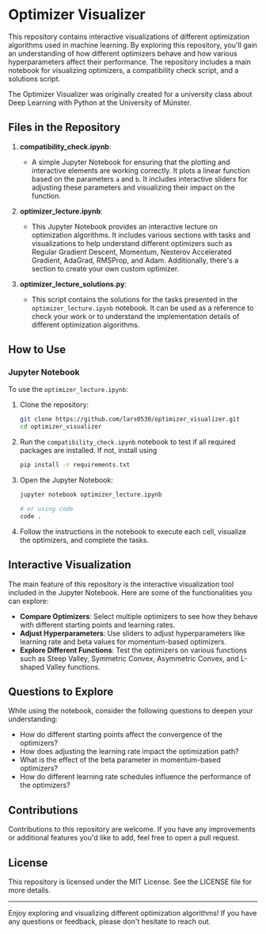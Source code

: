 # Optimizer Visualizer

This repository contains interactive visualizations of different optimization algorithms used in machine learning. By exploring this repository, you'll gain an understanding of how different optimizers behave and how various hyperparameters affect their performance. The repository includes a main notebook for visualizing optimizers, a compatibility check script, and a solutions script.

The Optimizer Visualizer was originally created for a university class about Deep Learning with Python at the University of Münster.

## Files in the Repository

1. **compatibility_check.ipynb**: 
   - A simple Jupyter Notebook for ensuring that the plotting and interactive elements are working correctly. It plots a linear function based on the parameters `a` and `b`. It includes interactive sliders for adjusting these parameters and visualizing their impact on the function.

2. **optimizer_lecture.ipynb**: 
   - This Jupyter Notebook provides an interactive lecture on optimization algorithms. It includes various sections with tasks and visualizations to help understand different optimizers such as Regular Gradient Descent, Momentum, Nesterov Accelerated Gradient, AdaGrad, RMSProp, and Adam. Additionally, there's a section to create your own custom optimizer.

3. **optimizer_lecture_solutions.py**: 
   - This script contains the solutions for the tasks presented in the `optimizer_lecture.ipynb` notebook. It can be used as a reference to check your work or to understand the implementation details of different optimization algorithms.

## How to Use

### Jupyter Notebook
To use the `optimizer_lecture.ipynb`:
1. Clone the repository:
    ```bash
    git clone https://github.com/lars0530/optimizer_visualizer.git
    cd optimizer_visualizer
    ```
2. Run the `compatibility_check.ipynb` notebook to test if all required packages are installed.
If not, install using
    ```bash
    pip install -r requirements.txt
    ```
3. Open the Jupyter Notebook:
   ```bash
   jupyter notebook optimizer_lecture.ipynb

   # or using code
   code .
   ```
3. Follow the instructions in the notebook to execute each cell, visualize the optimizers, and complete the tasks.

## Interactive Visualization

The main feature of this repository is the interactive visualization tool included in the Jupyter Notebook. Here are some of the functionalities you can explore:

- **Compare Optimizers**: Select multiple optimizers to see how they behave with different starting points and learning rates.
- **Adjust Hyperparameters**: Use sliders to adjust hyperparameters like learning rate and beta values for momentum-based optimizers.
- **Explore Different Functions**: Test the optimizers on various functions such as Steep Valley, Symmetric Convex, Asymmetric Convex, and L-shaped Valley functions.

## Questions to Explore

While using the notebook, consider the following questions to deepen your understanding:

- How do different starting points affect the convergence of the optimizers?
- How does adjusting the learning rate impact the optimization path?
- What is the effect of the beta parameter in momentum-based optimizers?
- How do different learning rate schedules influence the performance of the optimizers?

## Contributions

Contributions to this repository are welcome. If you have any improvements or additional features you'd like to add, feel free to open a pull request.

## License

This repository is licensed under the MIT License. See the LICENSE file for more details.

---

Enjoy exploring and visualizing different optimization algorithms! If you have any questions or feedback, please don't hesitate to reach out.